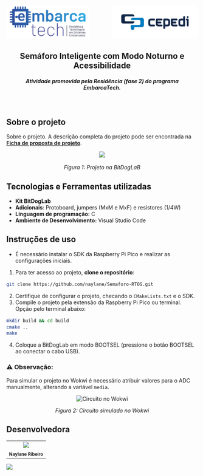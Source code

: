 <div>
    <img src="./img\embarcatech_logo.png" alt="Logo Embarcatech" height="90">
    <img align="right" src="./img\cepedi_logo.png" alt="Logo Embarcatech" height="90">
</div>

<h2 align="center"> Semáforo Inteligente com Modo Noturno e Acessibilidade </h2>
<h5 align="center"> Atividade promovida pela Residência (fase 2) do programa EmbarcaTech. </h5>

<br>

## Sobre o projeto
Sobre o projeto. A descrição completa do projeto pode ser encontrada na **[Ficha de proposta de projeto](docs\TrabalhoSE_FSA_3_Naylane_Ribeiro.pdf)**.

<div align="center"> <img src="./img\img0.jpg" width="30%">
<p><em>Figura 1: Projeto na BitDogLaB</em></p> </div>


## Tecnologias e Ferramentas utilizadas
- **Kit BitDogLab**
- **Adicionais**: Protoboard, jumpers (MxM e MxF) e resistores (1/4W)
- **Linguagem de programação:** C
- **Ambiente de Desenvolvimento:** Visual Studio Code


## Instruções de uso
- É necessário instalar o SDK da Raspberry Pi Pico e realizar as configurações iniciais.

1. Para ter acesso ao projeto, **clone o repositório**:
```bash
git clone https://github.com/naylane/Semaforo-RTOS.git
```
2. Certifique de configurar o projeto, checando o ```CMakeLists.txt``` e o SDK.
3. Compile o projeto pela extensão da Raspberry Pi Pico ou terminal. Opção pelo terminal abaixo:
```bash
mkdir build && cd build
cmake ..
make 
```
4. Coloque a BitDogLab em modo BOOTSEL (pressione o botão BOOTSEL ao conectar o cabo USB).

### ⚠️ Observação:
Para simular o projeto no Wokwi é necessário atribuir valores para o ADC manualmente, alterando a variável ```media```.
<br> <div align="center">
  <img src="./img\circuito-wokwi.png" alt="Circuito no Wokwi" width="60%">
  <p><em>Figura 2: Circuito simulado no Wokwi</em></p>
</div>


## Desenvolvedora
<table>
  <tr>
    <td align="center"><img style="" src="https://avatars.githubusercontent.com/u/89545660?v=4" width="100px;" ><br /> <sub> <b> Naylane Ribeiro </b> </sub>
    </td>
</table>

<img width=100% src="https://capsule-render.vercel.app/api?type=waving&color=2c9ad6&height=120&section=footer"/>
